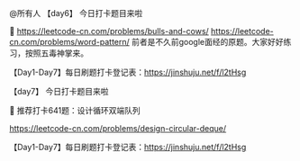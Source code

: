 @所有人
【day6】    今日打卡题目来啦

🌸 
https://leetcode-cn.com/problems/bulls-and-cows/
https://leetcode-cn.com/problems/word-pattern/
前者是不久前google面经的原题。大家好好练习，按照五毒神掌来。

【Day1-Day7】每日刷题打卡登记表：https://jinshuju.net/f/l2tHsg 



【day7】  今日打卡题目来啦

🌸 推荐打卡641题：设计循环双端队列

https://leetcode-cn.com/problems/design-circular-deque/

【Day1-Day7】每日刷题打卡登记表：https://jinshuju.net/f/l2tHsg 
